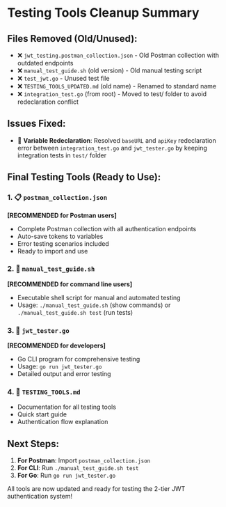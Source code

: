 # Testing Tools Cleanup Summary

## Files Removed (Old/Unused):
- ❌ `jwt_testing.postman_collection.json` - Old Postman collection with outdated endpoints
- ❌ `manual_test_guide.sh` (old version) - Old manual testing script
- ❌ `test_jwt.go` - Unused test file
- ❌ `TESTING_TOOLS_UPDATED.md` (old name) - Renamed to standard name
- ❌ `integration_test.go` (from root) - Moved to test/ folder to avoid redeclaration conflict

## Issues Fixed:
- 🔧 **Variable Redeclaration**: Resolved `baseURL` and `apiKey` redeclaration error between `integration_test.go` and `jwt_tester.go` by keeping integration tests in `test/` folder

## Final Testing Tools (Ready to Use):

### 1. 📋 **`postman_collection.json`** 
**[RECOMMENDED for Postman users]**
- Complete Postman collection with all authentication endpoints
- Auto-save tokens to variables
- Error testing scenarios included
- Ready to import and use

### 2. 🔧 **`manual_test_guide.sh`**
**[RECOMMENDED for command line users]**
- Executable shell script for manual and automated testing
- Usage: `./manual_test_guide.sh` (show commands) or `./manual_test_guide.sh test` (run tests)

### 3. 🚀 **`jwt_tester.go`**
**[RECOMMENDED for developers]**
- Go CLI program for comprehensive testing
- Usage: `go run jwt_tester.go`
- Detailed output and error testing

### 4. 📖 **`TESTING_TOOLS.md`**
- Documentation for all testing tools
- Quick start guide
- Authentication flow explanation

## Next Steps:
1. **For Postman**: Import `postman_collection.json`
2. **For CLI**: Run `./manual_test_guide.sh test`
3. **For Go**: Run `go run jwt_tester.go`

All tools are now updated and ready for testing the 2-tier JWT authentication system!
